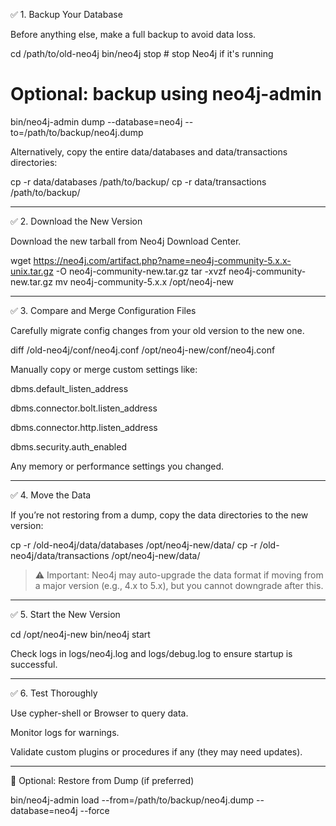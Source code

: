 ✅ 1. Backup Your Database

Before anything else, make a full backup to avoid data loss.

cd /path/to/old-neo4j
bin/neo4j stop   # stop Neo4j if it's running

# Optional: backup using neo4j-admin
bin/neo4j-admin dump --database=neo4j --to=/path/to/backup/neo4j.dump

Alternatively, copy the entire data/databases and data/transactions directories:

cp -r data/databases /path/to/backup/
cp -r data/transactions /path/to/backup/


---

✅ 2. Download the New Version

Download the new tarball from Neo4j Download Center.

wget https://neo4j.com/artifact.php?name=neo4j-community-5.x.x-unix.tar.gz -O neo4j-community-new.tar.gz
tar -xvzf neo4j-community-new.tar.gz
mv neo4j-community-5.x.x /opt/neo4j-new


---

✅ 3. Compare and Merge Configuration Files

Carefully migrate config changes from your old version to the new one.

diff /old-neo4j/conf/neo4j.conf /opt/neo4j-new/conf/neo4j.conf

Manually copy or merge custom settings like:

dbms.default_listen_address

dbms.connector.bolt.listen_address

dbms.connector.http.listen_address

dbms.security.auth_enabled

Any memory or performance settings you changed.



---

✅ 4. Move the Data

If you’re not restoring from a dump, copy the data directories to the new version:

cp -r /old-neo4j/data/databases /opt/neo4j-new/data/
cp -r /old-neo4j/data/transactions /opt/neo4j-new/data/

> ⚠️ Important: Neo4j may auto-upgrade the data format if moving from a major version (e.g., 4.x to 5.x), but you cannot downgrade after this.




---

✅ 5. Start the New Version

cd /opt/neo4j-new
bin/neo4j start

Check logs in logs/neo4j.log and logs/debug.log to ensure startup is successful.


---

✅ 6. Test Thoroughly

Use cypher-shell or Browser to query data.

Monitor logs for warnings.

Validate custom plugins or procedures if any (they may need updates).



---

🔁 Optional: Restore from Dump (if preferred)

bin/neo4j-admin load --from=/path/to/backup/neo4j.dump --database=neo4j --force

